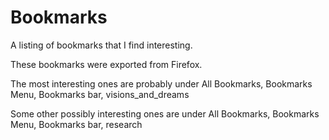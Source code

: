# Bookmarks

A listing of bookmarks that I find interesting.

These bookmarks were exported from Firefox.

The most interesting ones are probably under All Bookmarks, Bookmarks Menu, Bookmarks bar, visions_and_dreams

Some other possibly interesting ones are under All Bookmarks, Bookmarks Menu, Bookmarks bar, research
